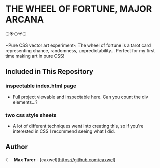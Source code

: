 # THE WHEEL OF FORTUNE, MAJOR ARCANA
🌕☀️🌕☀️🌕

~Pure CSS vector art experiment~
The wheel of fortune is a tarot card representing chance, randomness, unpredictability...
Perfect for my first time making art in pure CSS!

## Included in This Repository

### inspectable index.html page

* Full project viewable and inspectable here. Can you count the div elements...?


### two css style sheets

* A lot of different techniques went into creating this, so if you're interested in CSS I recommend seeing what I did.

## Author
☾　**Max Turer** - [caxwel][https://github.com/caxwel]
